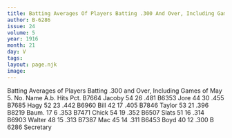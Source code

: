 ```yaml
---
title: Batting Averages Of Players Batting .300 And Over, Including Games Of May 5
author: B-6286
issue: 24
volume: 5
year: 1916
month: 21
day: V
tags:
layout: page.njk
image:
---
```

Batting Averages of Players Batting .300 and Over, Including Games of May 5.   No. Name A.b. Hits Pct. B7664 Jacoby 54 26 .481 B6353 Jore 44 30 .455 B7685 Hagy 52 23 .442 B6960 Bill 42 17 .405 B7846 Taylor 53 21 .396 B8219 Baum. 17 6 .353 B7471 Chick 54 19 .352 B6507 Slats 51 16 .314 B6903 Walter 48 15 .313 B7387 Mac 45 14 .311 B6453 Boyd 40 12 .300   B 6286 Secretary        
